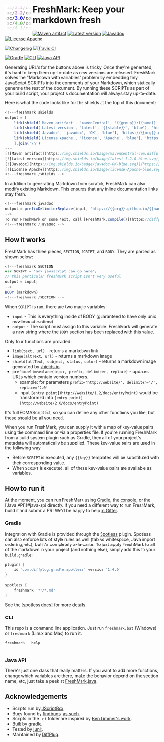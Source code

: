 # <img align="left" src="freshmark.png"> FreshMark: Keep your markdown fresh
<!---freshmark shields
output = [
	link(shield('Maven artifact', 'mavenCentral', '{{group}}:{{name}}', 'blue'), 'https://bintray.com/{{org}}/opensource/{{name}}/view'),
	link(shield('Latest version', 'latest', '{{stable}}', 'blue'), 'https://github.com/{{org}}/{{name}}/releases/latest'),
	link(shield('Javadoc', 'javadoc', 'OK', 'blue'), 'https://{{org}}.github.io/{{name}}/javadoc/{{stable}}/'),
	link(shield('License Apache', 'license', 'Apache', 'blue'), 'https://tldrlegal.com/license/apache-license-2.0-(apache-2.0)'),
	'',
	link(shield('Changelog', 'changelog', '{{version}}', 'brightgreen'), 'CHANGES.md'),
	link(image('Travis CI', 'https://travis-ci.org/{{org}}/{{name}}.svg?branch=master'), 'https://travis-ci.org/{{org}}/{{name}}'),
	'',
	link(shield('Gradle', 'Works with', 'Gradle', 'ff69b4'), '#gradle'),
	link(shield('CLI', 'Works with', 'CLI', 'ff69b4'), '#cli'),
	link(shield('Java API', 'Works with', 'Java API', 'ff69b4'), '#java-api'),
	].join('\n')
-->
[![Maven artifact](https://img.shields.io/badge/mavenCentral-com.diffplug.freshmark%3Afreshmark-blue.svg)](https://bintray.com/diffplug/opensource/freshmark/view)
[![Latest version](https://img.shields.io/badge/latest-1.2.0-blue.svg)](https://github.com/diffplug/freshmark/releases/latest)
[![Javadoc](https://img.shields.io/badge/javadoc-OK-blue.svg)](https://diffplug.github.io/freshmark/javadoc/1.2.0/)
[![License Apache](https://img.shields.io/badge/license-Apache-blue.svg)](https://tldrlegal.com/license/apache-license-2.0-(apache-2.0))

[![Changelog](https://img.shields.io/badge/changelog-1.3.0--SNAPSHOT-brightgreen.svg)](CHANGES.md)
[![Travis CI](https://travis-ci.org/diffplug/freshmark.svg?branch=master)](https://travis-ci.org/diffplug/freshmark)

[![Gradle](https://img.shields.io/badge/Works_with-Gradle-ff69b4.svg)](#gradle)
[![CLI](https://img.shields.io/badge/Works_with-CLI-ff69b4.svg)](#cli)
[![Java API](https://img.shields.io/badge/Works_with-Java_API-ff69b4.svg)](#java-api)
<!---freshmark /shields -->

Generating URL's for the buttons above is tricky.  Once they're generated, it's hard to keep them up-to-date as new versions are released.  FreshMark solves the "Markdown with variables" problem by embedding tiny JavaScript SCRIPTs into the comments of your Markdown, which statically generate the rest of the document.  By running these SCRIPTs as part of your build script, your project's documentation will always stay up-to-date.

Here is what the code looks like for the shields at the top of this document:

```javascript
<!---freshmark shields
output = [
	link(shield('Maven artifact', 'mavenCentral', '{{group}}:{{name}}', 'blue'), 'https://bintray.com/{{org}}/opensource/{{name}}/view'),
	link(shield('Latest version', 'latest', '{{stable}}', 'blue'), 'https://github.com/{{org}}/{{name}}/releases/latest'),
	link(shield('Javadoc', 'javadoc', 'OK', 'blue'), 'https://{{org}}.github.io/{{name}}/javadoc/{{stable}}/'),
	link(shield('License Apache', 'license', 'Apache', 'blue'), 'https://tldrlegal.com/license/apache-license-2.0-(apache-2.0)'),
	].join('\n')
-->
[![Maven artifact](https://img.shields.io/badge/mavenCentral-com.diffplug.freshmark%3Afreshmark-blue.svg)](https://bintray.com/diffplug/opensource/freshmark/view)
[![Latest version](https://img.shields.io/badge/latest-1.2.0-blue.svg)](https://github.com/diffplug/freshmark/releases/latest)
[![Javadoc](https://img.shields.io/badge/javadoc-OK-blue.svg)](https://diffplug.github.io/freshmark/javadoc/1.2.0/)
[![License Apache](https://img.shields.io/badge/license-Apache-blue.svg)](https://tldrlegal.com/license/apache-license-2.0-(apache-2.0))
<!---freshmark /shields -->
```

In addition to generating Markdown from scratch, FreshMark can also modify existing Markdown.  This ensures that any inline documentation links stay fresh.

```javascript
<!---freshmark javadoc
output = prefixDelimiterReplace(input, 'https://{{org}}.github.io/{{name}}/javadoc/', '/', stable)
-->
To run FreshMark on some text, call [FreshMark.compile()](https://diffplug.github.io/freshmark/javadoc/1.2.0/com/diffplug/freshmark/FreshMark.html)
<!---freshmark /javadoc -->
```

## How it works

FreshMark has three pieces, `SECTION`, `SCRIPT`, and `BODY`.  They are parsed as shown below:

```javascript
<!---freshmark SECTION
var SCRIPT = 'any javascript can go here';
// this particular freshmark script isn't very useful
output = input;
-->
BODY (markdown)
<!---freshmark /SECTION -->
```

When `SCRIPT` is run, there are two magic variables:

* `input` - This is everything inside of BODY (guaranteed to have only unix newlines at runtime)
* `output` - The script must assign to this variable.  FreshMark will generate a new string where the `BODY` section has been replaced with this value.

Only four functions are provided:

* `link(text, url)` - returns a markdown link
* `image(altText, url)` - returns a markdown image
* `shield(altText, subject, status, color)` - returns a markdown image generated by [shields.io](http://shields.io/).
* `prefixDelimReplace(input, prefix, delimiter, replace)` - updates URLs which contain version numbers.
	* example: for parameters `prefix='http://website/', delimiter='/', replace='2.0'`
	* input `[entry point](http://website/1.2/docs/entryPoint)` would be transformed into `[entry point](http://website/2.0/docs/entryPoint)`

It's full ECMAScript 5.1, so you can define any other functions you like, but these should be all you need.

When you run FreshMark, you can supply it with a map of key-value pairs using the command line or via a properties file.  If you're running FreshMark from a build system plugin such as Gradle, then all of your project's metadata will automatically be supplied.  These key-value pairs are used in the following way:

* Before `SCRIPT` is executed, any `{{key}}` templates will be substituted with their corresponding value.
* When `SCRIPT` is executed, all of these key-value pairs are available as variables.

## How to run it

At the moment, you can run FreshMark using [Gradle](#gradle), the [console](#console), or the [Java API](#java-api directly.  If you need a different way to run FreshMark, build it and submit a PR!  We'd be happy to help [in Gitter](https://gitter.im/diffplug/freshmark).

### Gradle

Integration with Gradle is provided through the [Spotless](https://github.com/diffplug/spotless) plugin.  Spotless can also enforce lots of style rules as well (tab vs whitespace, Java import ordering, etc), but it's completely a-la-carte.  To just apply FreshMark to all of the markdown in your project (and nothing else), simply add this to your `build.gradle`:

```groovy
plugins {
	id 'com.diffplug.gradle.spotless' version '1.4.0'
}

spotless {
	freshmark '**/*.md'
}
```

See the [spotless docs] for more details.

### CLI

This repo is a command line application.  Just run `freshmark.bat` (Windows) or `freshmark` (Linux and Mac) to run it.

```
freshmark --help


```

### Java API

There's just one class that really matters.  If you want to add more functions, change which variables are there, make the behavior depend on the section name, etc, just take a peek at [FreshMark.java](src/main/java/com/diffplug/freshmark/FreshMark.java).

## Acknowledgements
* Scripts run by [JScriptBox](https://github.com/diffplug/jscriptbox).
* Bugs found by [findbugs](http://findbugs.sourceforge.net/), [as such](https://github.com/diffplug/durian-rx/blob/v1.0/build.gradle?ts=4#L92-L116).
* Scripts in the `.ci` folder are inspired by [Ben Limmer's work](http://benlimmer.com/2013/12/26/automatically-publish-javadoc-to-gh-pages-with-travis-ci/).
* Built by [gradle](http://gradle.org/).
* Tested by [junit](http://junit.org/).
* Maintained by [DiffPlug](http://www.diffplug.com/).
